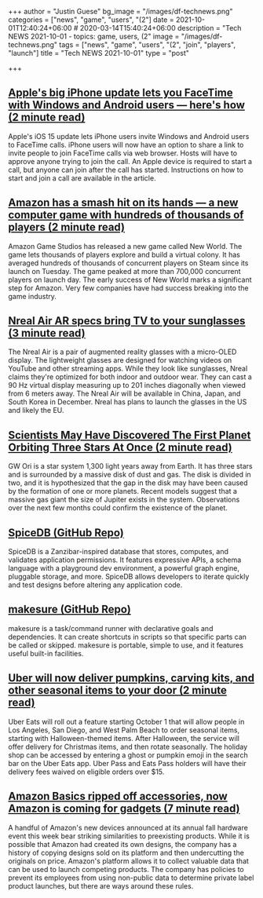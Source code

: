 +++
author = "Justin Guese"
bg_image = "/images/df-technews.png"
categories = ["news", "game", "users", "(2"]
date = 2021-10-01T12:40:24+06:00 # 2020-03-14T15:40:24+06:00
description = "Tech NEWS 2021-10-01 - topics: game, users, (2"
image = "/images/df-technews.png"
tags = ["news", "game", "users", "(2", "join", "players", "launch"]
title = "Tech NEWS 2021-10-01"
type = "post"

+++

## [Apple's big iPhone update lets you FaceTime with Windows and Android users — here's how (2 minute read)](https://www.cnbc.com/2021/09/30/apple-ios-15-how-to-facetime-with-windows-and-android-users.html)

Apple's iOS 15 update lets iPhone users invite Windows and Android users to FaceTime calls. iPhone users will now have an option to share a link to invite people to join FaceTime calls via web browser. Hosts will have to approve anyone trying to join the call. An Apple device is required to start a call, but anyone can join after the call has started. Instructions on how to start and join a call are available in the article.

## [Amazon has a smash hit on its hands — a new computer game with hundreds of thousands of players (2 minute read)](https://www.cnbc.com/2021/09/30/new-world-amazon-has-a-new-smash-hit-video-game.html)

Amazon Game Studios has released a new game called New World. The game lets thousands of players explore and build a virtual colony. It has averaged hundreds of thousands of concurrent players on Steam since its launch on Tuesday. The game peaked at more than 700,000 concurrent players on launch day. The early success of New World marks a significant step for Amazon. Very few companies have had success breaking into the game industry.

## [Nreal Air AR specs bring TV to your sunglasses (3 minute read)](https://arstechnica.com/gadgets/2021/09/nreal-air-ar-specs-bring-tv-to-your-sunglasses/)

The Nreal Air is a pair of augmented reality glasses with a micro-OLED display. The lightweight glasses are designed for watching videos on YouTube and other streaming apps. While they look like sunglasses, Nreal claims they're optimized for both indoor and outdoor wear. They can cast a 90 Hz virtual display measuring up to 201 inches diagonally when viewed from 6 meters away. The Nreal Air will be available in China, Japan, and South Korea in December. Nreal has plans to launch the glasses in the US and likely the EU.

## [Scientists May Have Discovered The First Planet Orbiting Three Stars At Once (2 minute read)](https://interestingengineering.com/scientists-may-have-discovered-the-first-planet-orbiting-three-stars-at-once)

GW Ori is a star system 1,300 light years away from Earth. It has three stars and is surrounded by a massive disk of dust and gas. The disk is divided in two, and it is hypothesized that the gap in the disk may have been caused by the formation of one or more planets. Recent models suggest that a massive gas giant the size of Jupiter exists in the system. Observations over the next few months could confirm the existence of the planet.

## [SpiceDB (GitHub Repo)](https://github.com/authzed/spicedb)

SpiceDB is a Zanzibar-inspired database that stores, computes, and validates application permissions. It features expressive APIs, a schema language with a playground dev environment, a powerful graph engine, pluggable storage, and more. SpiceDB allows developers to iterate quickly and test designs before altering any application code.

## [makesure (GitHub Repo)](https://github.com/xonixx/makesure)

makesure is a task/command runner with declarative goals and dependencies. It can create shortcuts in scripts so that specific parts can be called or skipped. makesure is portable, simple to use, and it features useful built-in facilities.

## [Uber will now deliver pumpkins, carving kits, and other seasonal items to your door (2 minute read)](https://www.cnet.com/news/uber-will-now-deliver-pumpkins-carving-kits-and-other-seasonal-items-to-your-door/)

Uber Eats will roll out a feature starting October 1 that will allow people in Los Angeles, San Diego, and West Palm Beach to order seasonal items, starting with Halloween-themed items. After Halloween, the service will offer delivery for Christmas items, and then rotate seasonally. The holiday shop can be accessed by entering a ghost or pumpkin emoji in the search bar on the Uber Eats app. Uber Pass and Eats Pass holders will have their delivery fees waived on eligible orders over $15.

## [Amazon Basics ripped off accessories, now Amazon is coming for gadgets (7 minute read)](https://www.theverge.com/22701965/amazon-fitbit-ecobee-basics-design-halo-view-smart-thermostat-clone-ripoff-regulators)

A handful of Amazon's new devices announced at its annual fall hardware event this week bear striking similarities to preexisting products. While it is possible that Amazon had created its own designs, the company has a history of copying designs sold on its platform and then undercutting the originals on price. Amazon's platform allows it to collect valuable data that can be used to launch competing products. The company has policies to prevent its employees from using non-public data to determine private label product launches, but there are ways around these rules.

